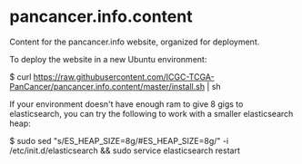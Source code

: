 pancancer.info.content
======================

Content for the pancancer.info website, organized for deployment.

To deploy the website in a new Ubuntu environment:

$ curl https://raw.githubusercontent.com/ICGC-TCGA-PanCancer/pancancer.info.content/master/install.sh | sh



If your environment doesn't have enough ram to give 8 gigs to elasticsearch, you can try the following to work
with a smaller elasticsearch heap:

$ sudo sed "s/ES_HEAP_SIZE=8g/#ES_HEAP_SIZE=8g/" -i /etc/init.d/elasticsearch && sudo service elasticsearch restart
